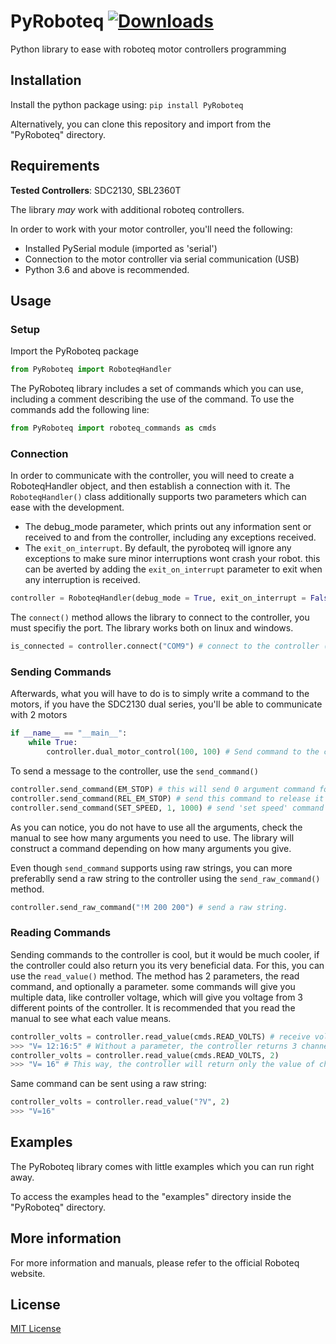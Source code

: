 # PyRoboteq [![Downloads](https://pepy.tech/badge/pyroboteq)](https://pepy.tech/project/pyroboteq)

Python library to ease with roboteq motor controllers programming


## Installation

Install the python package using: ```pip install PyRoboteq``` 

Alternatively, you can clone this repository and import from the "PyRoboteq" directory.

## Requirements 

**Tested Controllers**: SDC2130, SBL2360T

The library *may* work with additional roboteq controllers.

In order to work with your motor controller, you'll need the following:

* Installed PySerial module (imported as 'serial')
* Connection to the motor controller via serial communication (USB)
* Python 3.6 and above is recommended.

## Usage
### Setup
Import the PyRoboteq package
```python
from PyRoboteq import RoboteqHandler
```
The PyRoboteq library includes a set of commands which you can use, including a comment describing the use of the command.
To use the commands add the following line:
```python
from PyRoboteq import roboteq_commands as cmds
```

### Connection

In order to communicate with the controller, you will need to create a RoboteqHandler object, and then establish a connection with it.
The ```RoboteqHandler()``` class additionally supports two parameters which can ease with the development.
* The debug_mode parameter, which prints out any information sent or received to and from the controller, including any exceptions received.
* The ```exit_on_interrupt```. By default, the pyroboteq will ignore any exceptions to make sure minor interruptions wont crash your robot.
this can be averted by adding the ```exit_on_interrupt``` parameter to exit when any interruption is received.

```python
controller = RoboteqHandler(debug_mode = True, exit_on_interrupt = False)  # Create the controller object
```

The ```connect()``` method allows the library to connect to the controller, you must specifiy the port. The library
works both on linux and windows.

```python
is_connected = controller.connect("COM9") # connect to the controller (COM9 is an example for windows)
```

### Sending Commands

Afterwards, what you will have to do is to simply write a command to the motors, if you have the SDC2130 dual series, you'll be able to communicate with 2 motors 
```python
if __name__ == "__main__":
    while True:
        controller.dual_motor_control(100, 100) # Send command to the controller
```

To send a message to the controller, use the ```send_command()```
```python
controller.send_command(EM_STOP) # this will send 0 argument command for emergency stop
controller.send_command(REL_EM_STOP) # send this command to release it
controller.send_command(SET_SPEED, 1, 1000) # send 'set speed' command to channel 1 (first argument) with the value of up to 1000 RPM (second argument)
```
As you can notice, you do not have to use all the arguments, check the manual to see how many arguments you need to use.
The library will construct a command depending on how many arguments you give.

Even though ```send_command``` supports using raw strings, you can more preferablly send a raw string to the controller using the ```send_raw_command()``` method.
```python
controller.send_raw_command("!M 200 200") # send a raw string.
```

### Reading Commands

Sending commands to the controller is cool, but it would be much cooler, if the controller could also return you its very beneficial data.
For this, you can use the ```read_value()``` method. The method has 2 parameters, the read command, and optionally a parameter.
some commands will give you multiple data, like controller voltage, which will give you voltage from 3 different points of the controller.
It is recommended that you read the manual to see what each value means.
```python
controller_volts = controller.read_value(cmds.READ_VOLTS) # receive voltages from the controller
>>> "V= 12:16:5" # Without a parameter, the controller returns 3 channels, (internal, battery, 5v output) respectively
controller_volts = controller.read_value(cmds.READ_VOLTS, 2)
>>> "V= 16" # This way, the controller will return only the value of channel 2 (battery voltage)
```
Same command can be sent using a raw string:
```python
controller_volts = controller.read_value("?V", 2)
>>> "V=16"
```

## Examples
The PyRoboteq library comes with little examples which you can run right away.

To access the examples head to the "examples" directory inside the "PyRoboteq" directory.

## More information
For more information and manuals, please refer to the official Roboteq website.

## License
[MIT License](https://choosealicense.com/licenses/mit/)

